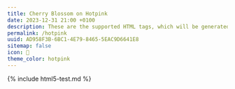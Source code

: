 ```yaml
---
title: Cherry Blossom on Hotpink
date: 2023-12-31 21:00 +0100
description: These are the supported HTML tags, which will be generated from Markdown.
permalink: /hotpink
uuid: AD958F3B-6BC1-4E79-8465-5EAC9D6641E8
sitemap: false
icon: 🌸
theme_color: hotpink
---
```

{% include html5-test.md %}